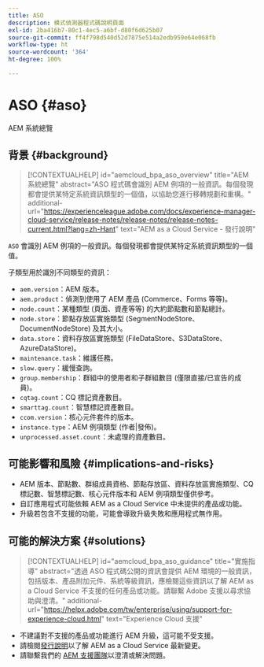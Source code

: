 ```yaml
---
title: ASO
description: 模式偵測器程式碼說明頁面
exl-id: 2ba416b7-80c1-4ec5-a6bf-d80f6d625b07
source-git-commit: ff4f798d540d52d7875e514a2edb959e64e068fb
workflow-type: ht
source-wordcount: '364'
ht-degree: 100%

---
```


# ASO {#aso}

AEM 系統總覽

## 背景 {#background}

>[!CONTEXTUALHELP]
>id="aemcloud_bpa_aso_overview"
>title="AEM 系統總覽"
>abstract="ASO 程式碼會識別 AEM 例項的一般資訊。每個發現都會提供某特定系統資訊類型的一個值，以協助您進行移轉規劃和重構。"
>additional-url="https://experienceleague.adobe.com/docs/experience-manager-cloud-service/release-notes/release-notes/release-notes-current.html?lang=zh-Hant" text="AEM as a Cloud Service - 發行說明"

`ASO` 會識別 AEM 例項的一般資訊。每個發現都會提供某特定系統資訊類型的一個值。

子類型用於識別不同類型的資訊：

* `aem.version`：AEM 版本。
* `aem.product`：偵測到使用了 AEM 產品 (Commerce、Forms 等等)。
* `node.count`：某種類型 (頁面、資產等等) 的大約節點數和節點總計。
* `node.store`：節點存放區實施類型 (SegmentNodeStore、DocumentNodeStore) 及其大小。
* `data.store`：資料存放區實施類型 (FileDataStore、S3DataStore、AzureDataStore)。
* `maintenance.task`：維護任務。
* `slow.query`：緩慢查詢。
* `group.membership`：群組中的使用者和子群組數目 (僅限直接/已宣告的成員)。
* `cqtag.count`：CQ 標記資產數目。
* `smarttag.count`：智慧標記資產數目。
* `ccom.version`：核心元件套件的版本。
* `instance.type`：AEM 例項類型 (作者|發佈)。
* `unprocessed.asset.count`：未處理的資產數目。

## 可能影響和風險 {#implications-and-risks}

* AEM 版本、節點數、群組成員資格、節點存放區、資料存放區實施類型、CQ 標記數、智慧標記數、核心元件版本和 AEM 例項類型僅供參考。
* 自訂應用程式可能依賴 AEM as a Cloud Service 中未提供的產品或功能。
* 升級若包含不支援的功能，可能會導致升級失敗和應用程式無作用。

## 可能的解決方案 {#solutions}

>[!CONTEXTUALHELP]
>id="aemcloud_bpa_aso_guidance"
>title="實施指導"
>abstract="透過 ASO 程式碼公開的資訊會提供 AEM 環境的一般資訊，包括版本、產品附加元件、系統等級資訊，應檢閱這些資訊以了解 AEM as a Cloud Service 不支援的任何產品或功能。請聯繫 Adobe 支援以尋求協助與澄清。"
>additional-url="https://helpx.adobe.com/tw/enterprise/using/support-for-experience-cloud.html" text="Experience Cloud 支援"

* 不建議對不支援的產品或功能進行 AEM 升級，這可能不受支援。
* 請檢閱[發行說明](https://experienceleague.adobe.com/docs/experience-manager-cloud-service/release-notes/release-notes/release-notes-current.html?lang=zh-Hant)以了解 AEM as a Cloud Service 最新變更。
* 請聯繫我們的 [AEM 支援團隊](https://helpx.adobe.com/tw/enterprise/using/support-for-experience-cloud.html)以澄清或解決問題。
